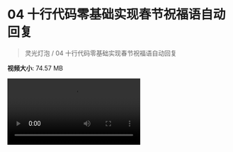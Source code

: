 # 04 十行代码零基础实现春节祝福语自动回复

> 灵光灯泡 / 04 十行代码零基础实现春节祝福语自动回复

**视频大小**: 74.57 MB

<div class="video"><video src="https://file.hsyhx.top/archive/灵光灯泡/04.mp4" controls preload>🤔 您的浏览器不支持 video 标签</video></div>